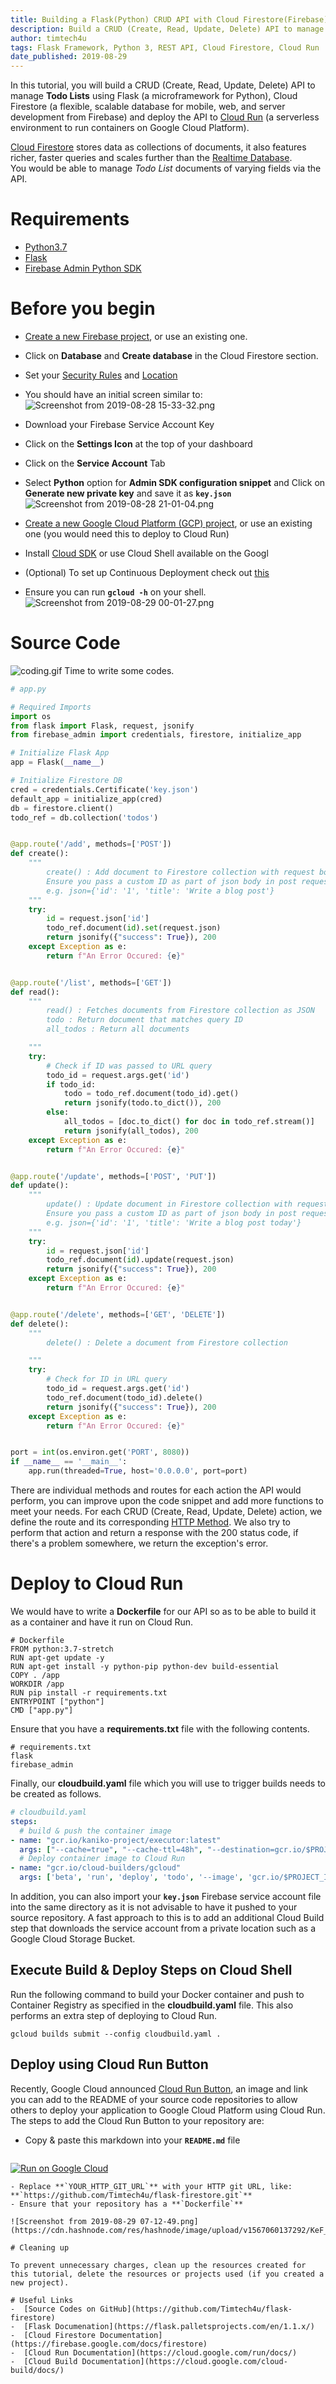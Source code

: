 ```yaml
---
title: Building a Flask(Python) CRUD API with Cloud Firestore(Firebase) and Deploying on Cloud Run.
description: Build a CRUD (Create, Read, Update, Delete) API to manage Todo Lists using Flask (a microframework for Python), Cloud Firestore and deploy to Cloud Run.
author: timtech4u
tags: Flask Framework, Python 3, REST API, Cloud Firestore, Cloud Run
date_published: 2019-08-29
---
```



> 
In this tutorial, you will build a CRUD (Create, Read, Update, Delete) API to manage **Todo Lists** using Flask (a microframework for Python), Cloud Firestore (a flexible, scalable database for mobile, web, and server development from Firebase) and deploy the API to  [Cloud Run](https://cloud.google.com/run/)  (a serverless environment to run containers on Google Cloud Platform).

 [Cloud Firestore](https://firebase.google.com/docs/firestore)  stores data as collections of documents, it also features richer, faster queries and scales further than the  [Realtime Database](https://firebase.google.com/docs/database).  
You would be able to manage *Todo List* documents of varying fields via the API.

# Requirements
-  [Python3.7](https://www.python.org/downloads/) 
-  [Flask](https://github.com/pallets/flask) 
-   [Firebase Admin Python SDK](https://github.com/firebase/firebase-admin-python) 

# Before you begin
-  [Create a new Firebase project](https://console.firebase.google.com), or use an existing one.
  - Click on **Database** and **Create database** in the Cloud Firestore section.
  - Set your [Security Rules](https://firebase.google.com/docs/firestore/security/get-started) and [Location](https://firebase.google.com/docs/projects/locations)
  -  You should have an initial screen similar to:  ![Screenshot from 2019-08-28 15-33-32.png](https://cdn.hashnode.com/res/hashnode/image/upload/v1567002992203/utHBNSvvO.png)
-  Download your Firebase Service Account Key
  - Click on the **Settings Icon** at the top of your dashboard
  - Click on the **Service Account** Tab
  - Select **Python** option for **Admin SDK configuration snippet** and Click on **Generate new private key** and save it as **`key.json`**
![Screenshot from 2019-08-28 21-01-04.png](https://cdn.hashnode.com/res/hashnode/image/upload/v1567028708091/e2TxYLV5d.png)

-  [Create a new Google Cloud Platform (GCP) project](https://console.cloud.google.com/project?_ga=2.69989718.-735545701.1566156833), or use an existing one (you would need this to deploy to Cloud Run)
  - Install [Cloud SDK](https://cloud.google.com/sdk/) or use Cloud Shell available on the Googl
  - (Optional) To set up Continuous Deployment check out [this](https://fullstackgcp.com/simplified-continuous-deployment-on-google-cloud-platform-bc5b0a025c4e)
  -  Ensure you can run **`gcloud -h`** on your shell.  ![Screenshot from 2019-08-29 00-01-27.png](https://cdn.hashnode.com/res/hashnode/image/upload/v1567033394400/wH8YC5i0S.png)

# Source Code

![coding.gif](https://cdn.hashnode.com/res/hashnode/image/upload/v1567059394370/2R4J0VjHA.gif)
Time to write some codes.

```python
# app.py

# Required Imports
import os
from flask import Flask, request, jsonify
from firebase_admin import credentials, firestore, initialize_app

# Initialize Flask App
app = Flask(__name__)

# Initialize Firestore DB
cred = credentials.Certificate('key.json')
default_app = initialize_app(cred)
db = firestore.client()
todo_ref = db.collection('todos')


@app.route('/add', methods=['POST'])
def create():
    """
        create() : Add document to Firestore collection with request body
        Ensure you pass a custom ID as part of json body in post request
        e.g. json={'id': '1', 'title': 'Write a blog post'}
    """
    try:
        id = request.json['id']
        todo_ref.document(id).set(request.json)
        return jsonify({"success": True}), 200
    except Exception as e:
        return f"An Error Occured: {e}"


@app.route('/list', methods=['GET'])
def read():
    """
        read() : Fetches documents from Firestore collection as JSON
        todo : Return document that matches query ID
        all_todos : Return all documents

    """
    try:
        # Check if ID was passed to URL query
        todo_id = request.args.get('id')    
        if todo_id:
            todo = todo_ref.document(todo_id).get()
            return jsonify(todo.to_dict()), 200
        else:
            all_todos = [doc.to_dict() for doc in todo_ref.stream()]
            return jsonify(all_todos), 200
    except Exception as e:
        return f"An Error Occured: {e}"


@app.route('/update', methods=['POST', 'PUT'])
def update():
    """
        update() : Update document in Firestore collection with request body
        Ensure you pass a custom ID as part of json body in post request
        e.g. json={'id': '1', 'title': 'Write a blog post today'}
    """
    try:
        id = request.json['id']
        todo_ref.document(id).update(request.json)
        return jsonify({"success": True}), 200
    except Exception as e:
        return f"An Error Occured: {e}"


@app.route('/delete', methods=['GET', 'DELETE'])
def delete():
    """
        delete() : Delete a document from Firestore collection

    """
    try:
        # Check for ID in URL query
        todo_id = request.args.get('id')
        todo_ref.document(todo_id).delete()
        return jsonify({"success": True}), 200
    except Exception as e:
        return f"An Error Occured: {e}"


port = int(os.environ.get('PORT', 8080))
if __name__ == '__main__':
    app.run(threaded=True, host='0.0.0.0', port=port)
```

There are individual methods and routes for each action the API would perform, you can improve upon the code snippet and add more functions to meet your needs.
For each CRUD (Create, Read, Update, Delete) action, we define the route and its corresponding [HTTP Method](https://developer.mozilla.org/en-US/docs/Web/HTTP/Methods).
We also try to perform that action and return a response with the 200 status code, if there's a problem somewhere, we return the exception's error.

# Deploy to Cloud Run
We would have to write a **Dockerfile** for our API so as to be able to build it as a container and have it run on Cloud Run.
```
# Dockerfile
FROM python:3.7-stretch
RUN apt-get update -y
RUN apt-get install -y python-pip python-dev build-essential
COPY . /app
WORKDIR /app
RUN pip install -r requirements.txt
ENTRYPOINT ["python"]
CMD ["app.py"]
```

Ensure that you have a **requirements.txt** file with the following contents.
```
# requirements.txt
flask
firebase_admin
```

Finally, our **cloudbuild.yaml** file which you will use to trigger builds needs to be created as follows.
```yaml
# cloudbuild.yaml
steps:
  # build & push the container image
- name: "gcr.io/kaniko-project/executor:latest"
  args: ["--cache=true", "--cache-ttl=48h", "--destination=gcr.io/$PROJECT_ID/todo:latest"]
  # Deploy container image to Cloud Run
- name: "gcr.io/cloud-builders/gcloud"
  args: ['beta', 'run', 'deploy', 'todo', '--image', 'gcr.io/$PROJECT_ID/todo:latest', '--region', 'us-central1', '--allow-unauthenticated', '--platform', 'managed']
```

In addition, you can also import your **`key.json`** Firebase service account file into the same directory as it is not advisable to have it pushed to your source repository.  A fast approach to this is to add an additional Cloud Build step that downloads the service account from a private location such as a Google Cloud Storage Bucket.

## Execute Build & Deploy Steps on Cloud Shell
Run the following command to build your Docker container and push to Container Registry as specified in the **cloudbuild.yaml** file.  This also performs an extra step of deploying to Cloud Run.

```
gcloud builds submit --config cloudbuild.yaml .
```

## Deploy using Cloud Run Button
Recently, Google Cloud announced  [Cloud Run Button](https://cloud.google.com/blog/products/serverless/introducing-cloud-run-button-click-to-deploy-your-git-repos-to-google-cloud), an image and link you can add to the README of your source code repositories to allow others to deploy your application to Google Cloud Platform using Cloud Run.
The steps to add the Cloud Run Button to your repository are:
- Copy & paste this markdown into your **`README.md`** file
  ```
[![Run on Google Cloud](https://storage.googleapis.com/cloudrun/button.svg)](https://console.cloud.google.com/cloudshell/editor?shellonly=true&cloudshell_image=gcr.io/cloudrun/button&cloudshell_git_repo=YOUR_HTTP_GIT_URL)
  ```
- Replace **`YOUR_HTTP_GIT_URL`** with your HTTP git URL, like:
**`https://github.com/Timtech4u/flask-firestore.git`**
- Ensure that your repository has a **`Dockerfile`**
  
![Screenshot from 2019-08-29 07-12-49.png](https://cdn.hashnode.com/res/hashnode/image/upload/v1567060137292/KeF_Xa64m.png)

# Cleaning up

To prevent unnecessary charges, clean up the resources created for this tutorial, delete the resources or projects used (if you created a new project).

# Useful Links
-  [Source Codes on GitHub](https://github.com/Timtech4u/flask-firestore) 
-  [Flask Documenation](https://flask.palletsprojects.com/en/1.1.x/)
-  [Cloud Firestore Documentation](https://firebase.google.com/docs/firestore) 
-  [Cloud Run Documentation](https://cloud.google.com/run/docs/) 
-  [Cloud Build Documentation](https://cloud.google.com/cloud-build/docs/)
